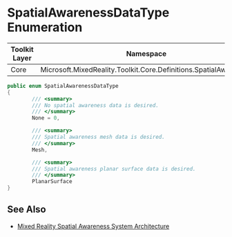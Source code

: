 # SpatialAwarenessDataType Enumeration

| Toolkit Layer | Namespace |
| --- | --- |
| Core | Microsoft.MixedReality.Toolkit.Core.Definitions.SpatialAwareness |

``` C#
public enum SpatialAwarenessDataType
{
        /// <summary>
        /// No spatial awareness data is desired.
        /// </summary>
        None = 0,

        /// <summary>
        /// Spatial awareness mesh data is desired.
        /// </summary>
        Mesh,

        /// <summary>
        /// Spatial awareness planar surface data is desired.
        /// </summary>
        PlanarSurface
}
```

## See Also

- [Mixed Reality Spatial Awareness System Architecture](./SpatialAwarenessSystemArchitecture.md)
